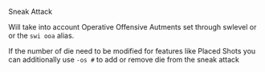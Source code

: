 Sneak Attack

Will take into account Operative Offensive Autments set through swlevel or or the `swi ooa` alias.

If the number of die need to be modified for features like Placed Shots you can additionally use `-os #` to add or remove die from the sneak attack